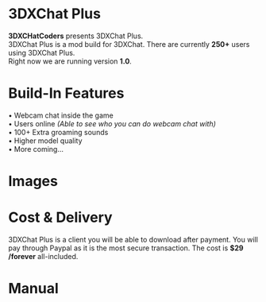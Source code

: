 # 3DXChat Plus
<b>3DXCHatCoders</b> presents 3DXChat Plus.<br>
3DXChat Plus is a mod build for 3DXChat. There are currently <b>250+</b> users using 3DXChat Plus.<br>
Right now we are running version <b>1.0</b>.

# Build-In Features

&#8226; Webcam chat inside the game<br>
&#8226; Users online <i>(Able to see who you can do webcam chat with)</i><br>
&#8226; 100+ Extra groaming sounds<br>
&#8226; Higher model quality<br>
&#8226; More coming...

# Images

# Cost & Delivery
3DXChat Plus is a client you will be able to download after payment.
You will pay through Paypal as it is the most secure transaction.
The cost is <b>$29 /forever</b> all-included.

# Manual
